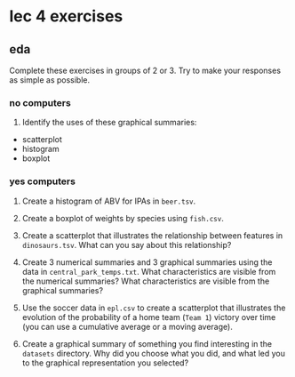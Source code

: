 <!-- author: Jason Dolatshahi -->

# lec 4 exercises
## eda

Complete these exercises in groups of 2 or 3. Try to make your responses as
simple as possible.

### no computers

1) Identify the uses of these graphical summaries:
- scatterplot
- histogram
- boxplot

### yes computers

1) Create a histogram of ABV for IPAs in `beer.tsv`.

2) Create a boxplot of weights by species using `fish.csv`.

3) Create a scatterplot that illustrates the relationship between features in
`dinosaurs.tsv`. What can you say about this relationship?

4) Create 3 numerical summaries and 3 graphical summaries using the data in
`central_park_temps.txt`. What characteristics are visible from the numerical
summaries? What characteristics are visible from the graphical summaries?

5) Use the soccer data in `epl.csv` to create a scatterplot that illustrates
the evolution of the probability of a home team (`Team 1`) victory over time
(you can use a cumulative average or a moving average).

6) Create a graphical summary of something you find interesting in the
`datasets` directory. Why did you choose what you did, and what led you to the
graphical representation you selected?
